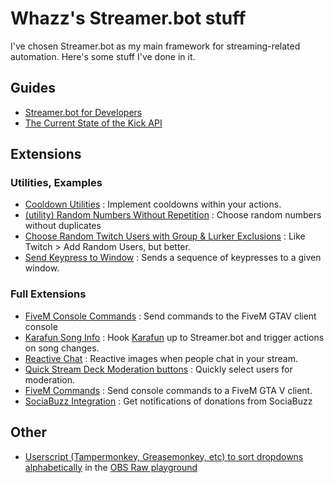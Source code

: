 # Whazz's Streamer.bot stuff
I've chosen Streamer.bot as my main framework for streaming-related automation.  Here's some stuff I've done in it.
## Guides
* [Streamer.bot for Developers](StreamerbotForDevelopers)
* [The Current State of the Kick API](KickAPI)

## Extensions
### Utilities, Examples
* [Cooldown Utilities](https://github.com/WhazzItToYa/Streamerbot-CooldownUtilities) : Implement cooldowns within your actions.
* [(utility) Random Numbers Without Repetition](https://discord.com/channels/834650675224248362/1295580155904921674) : Choose random numbers without duplicates
* [Choose Random Twitch Users with Group & Lurker Exclusions](https://discord.com/channels/834650675224248362/1303263141592825928) : Like Twitch > Add Random Users, but better.
* [Send Keypress to Window](https://github.com/WhazzItToYa/Streamerbot-SendInputToWindow) : Sends a sequence of keypresses to a given window.

### Full Extensions
* [FiveM Console Commands](https://github.com/WhazzItToYa/Streamerbot-FiveM) : Send commands to the FiveM GTAV client console
* [Karafun Song Info](https://github.com/WhazzItToYa/StreamerbotKarafun) : Hook [Karafun](https://karafun.com) up to Streamer.bot and trigger actions on song changes.
* [Reactive Chat](ReactiveChat) : Reactive images when people chat in your stream.
* [Quick Stream Deck Moderation buttons](https://extensions.streamer.bot/t/quick-twitch-chat-moderation-stream-deck-buttons/1746) : Quickly select users for moderation.
* [FiveM Commands](https://github.com/WhazzItToYa/Streamerbot-FiveM) : Send console commands to a FiveM GTA V client.
* [SociaBuzz Integration](https://github.com/WhazzItToYa/Streamerbot-SociaBuzz) : Get notifications of donations from SociaBuzz

## Other
* [Userscript (Tampermonkey, Greasemonkey, etc) to sort dropdowns alphabetically](OBSRaw-Sort.user.js) in the [OBS Raw playground](https://obs-raw.streamer.bot/)
